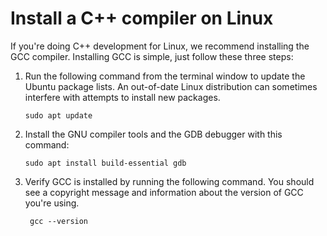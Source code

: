 <h1 data-loc-id="walkthrough.linux.install.compiler">Install a C++ compiler on Linux</h1>
<p data-loc-id="walkthrough.linux.text1">If you&#39;re doing C++ development for Linux, we recommend installing the GCC compiler. Installing GCC is simple, just follow these three steps:</p>
<ol>
<li><p data-loc-id="walkthrough.linux.text2">Run the following command from the terminal window to update the Ubuntu package lists. An out-of-date Linux distribution can sometimes interfere with attempts to install new packages.</p>
<pre><code class="lang-bash">sudo apt update</code></pre>
</li>
<li><p data-loc-id="walkthrough.linux.text3">Install the GNU compiler tools and the GDB debugger with this command:</p>
<pre><code class="lang-bash">sudo apt install build-essential gdb
</code></pre>
</li>
<li><p data-loc-id="walkthrough.linux.text4">Verify GCC is installed by running the following command. You should see a copyright message and information about the version of GCC you&#39;re using.</p>
<pre><code class="lang-bash"> gcc --version</code></pre>
</li>
</ol>
